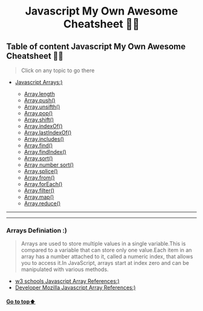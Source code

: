 <h1 align="center">Javascript My Own Awesome Cheatsheet 🐱‍👤</h1>

[//]: # (Table of Content)

<a name="top"></a>

## Table of content Javascript My Own Awesome Cheatsheet 🙋‍♂️ 

> Click on any topic to go there

- [Javascript Arrays:)](#js-array)

  - [Array.length](#a-length)
  - [Array.push()](#a-push)
  - [Array.unsifth()](#a-unshift)
  - [Array.pop()](#a-pop)
  - [Array.shift()](#a-shift)
  - [Array.indexOf()](#a-indexOf)
  - [Array.lastIndexOf()](#a-lastIndexOf)
  - [Array.includes()](#a-includes)
  - [Array.find()](#a-find)
  - [Array.findIndex()](#a-findIndex)
  - [Array.sort()](#a-sort)
  - [Array number sort()](#a-numberSort)
  - [Array.splice()](#a-splice)
  - [Array.from()](#a-from)
  - [Array.forEach()](#a-forEach)
  - [Array.filter()](#a-filter)
  - [Array.map()](#a-map)
  - [Array.reduce()](#a-reduce)



***

---

### Arrays Definiation :)

<a name="js-array"></a>
> Arrays are used to store multiple values in a single variable.This is compared to a variable that can store only one value.Each item in an array has a number attached to it, called a numeric index, that allows you to access it.In JavaScript, arrays start at index zero and can be manipulated with various methods.


 - [w3 schools Javascript Array References:)](https://www.w3schools.com/jsref/jsref_some.asp)
 - [Developer Mozilla Javascript Array References:)](https://developer.mozilla.org/en-US/docs/Web/JavaScript/Reference/Global_Objects/Array)

#### [Go to top:arrow_up: ](#top)

































